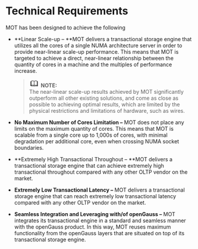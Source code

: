 # Technical Requirements<a name="EN-US_TOPIC_0260488140"></a>

MOT has been designed to achieve the following

-   **Linear Scale-up – **MOT delivers a transactional storage engine that utilizes all the cores of a single NUMA architecture server in order to provide near-linear scale-up performance. This means that MOT is targeted to achieve a direct, near-linear relationship between the quantity of cores in a machine and the multiples of performance increase.

    >![](public_sys-resources/icon-note.gif) **NOTE:**   
    >The near-linear scale-up results achieved by MOT significantly outperform all other existing solutions, and come as close as possible to achieving optimal results, which are limited by the physical restrictions and limitations of hardware, such as wires.  

-   **No Maximum Number of Cores Limitation –**  MOT does not place any limits on the maximum quantity of cores. This means that MOT is scalable from a single core up to 1,000s of cores, with minimal degradation per additional core, even when crossing NUMA socket boundaries.
-   **Extremely High Transactional Throughout – **MOT delivers a transactional storage engine that can achieve extremely high transactional throughout compared with any other OLTP vendor on the market.
-   **Extremely Low Transactional Latency –**  MOT delivers a transactional storage engine that can reach extremely low transactional latency compared with any other OLTP vendor on the market.
-   **Seamless Integration and Leveraging with/of openGauss –**  MOT integrates its transactional engine in a standard and seamless manner with the openGauss product. In this way, MOT reuses maximum functionality from the openGauss layers that are situated on top of its transactional storage engine.

